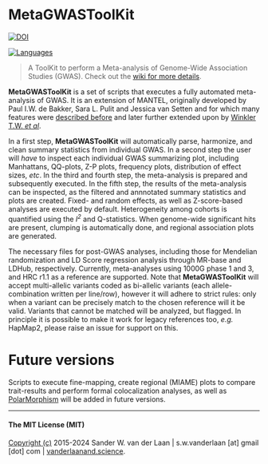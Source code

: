MetaGWASToolKit
============
[![DOI](https://zenodo.org/badge/75635714.svg)](https://zenodo.org/badge/latestdoi/75635714)

[![Languages](https://skillicons.dev/icons?i=bash,r,py)](https://skillicons.dev) 

> A ToolKit to perform a Meta-analysis of Genome-Wide Association Studies (GWAS). Check out the [wiki for more details](https://github.com/swvanderlaan/MetaGWASToolKit/wiki). 

**MetaGWASToolKit** is a set of scripts that executes a fully automated meta-analysis of GWAS. It is an extension of MANTEL, originally developed by Paul I.W. de Bakker, Sara L. Pulit and Jessica van Setten and for which many features were [described before](https://www.ncbi.nlm.nih.gov/pmc/articles/PMC2782358/) and later further extended upon by [Winkler T.W. _et al_](https://pubmed.ncbi.nlm.nih.gov/24762786/).  

In a first step, **MetaGWASToolKit** will automatically parse, harmonize, and clean summary statistics from individual GWAS. In a second step the user will _have_ to inspect each individual GWAS summarizing plot, including Manhattans, QQ-plots, Z-P plots, frequency plots, distribution of effect sizes, _etc_. In the third and fourth step, the meta-analysis is prepared and subsequently executed. In the fifth step, the results of the meta-analysis can be inspected, as the filtered and annnotated summary statistics and plots are created. Fixed- and random effects, as well as Z-score-based analyses are executed by default. Heterogeneity among cohorts is quantified using the _I<sup>2</sup>_ and Q-statistics. When genome-wide significant hits are present, clumping is automatically done, and regional association plots are generated. 

The necessary files for post-GWAS analyses, including those for Mendelian randomization and LD Score regression analysis through MR-base and LDHub, respectively. Currently, meta-analyses using 1000G phase 1 and 3, and HRC r1.1 as a reference are supported. Note that **MetaGWASToolKit** will accept multi-allelic variants coded as bi-allelic variants (each allele-combination written per line/row), however it will adhere to strict rules: only when a variant can be precisely match to the chosen reference will it be valid. Variants that cannot be matched will be analyzed, but flagged. In principle it is possible to make it work for legacy references too, _e.g._ HapMap2, please raise an issue for support on this.


# Future versions
Scripts to execute fine-mapping, create regional (MIAME) plots to compare trait-results and perform formal colocalization analyses, as well as [PolarMorphism](https://pubmed.ncbi.nlm.nih.gov/35758773/) will be added in future versions. 

--------------

#### The MIT License (MIT)
[Copyright (c)](copyright.md) 2015-2024 Sander W. van der Laan | s.w.vanderlaan [at] gmail [dot] com | [vanderlaanand.science](vanderlaanand.science).

